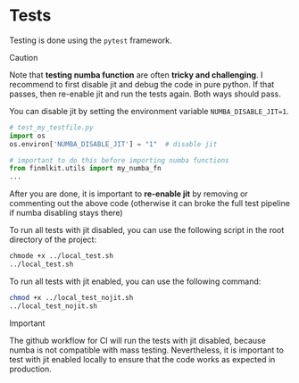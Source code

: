# Tests

Testing is done using the `pytest` framework. 

> [!CAUTION]
> Note that **testing numba function** are often **tricky and challenging**. I recommend to first disable jit and debug the code in pure python. If that passes, then re-enable jit and run the tests again. Both ways should pass. 

You can disable jit by setting the environment variable `NUMBA_DISABLE_JIT=1`.
```python test_my_testfile.py
# test_my_testfile.py
import os
os.environ['NUMBA_DISABLE_JIT'] = "1"  # disable jit

# important to do this before importing numba functions
from finmlkit.utils import my_numba_fn
...
```

After you are done, it is important to **re-enable jit** by removing or commenting out the above code (otherwise it can broke the full test pipeline if numba disabling stays there) 

To run all tests with jit disabled, you can use the following script in the root directory of the project:
```bash
chmode +x ../local_test.sh
../local_test.sh
```
To run all tests with jit enabled, you can use the following command:
```bash
chmod +x ../local_test_nojit.sh
../local_test_nojit.sh
```

>[!IMPORTANT]
> The github workflow for CI will run the tests with jit disabled, because numba is not compatible with mass testing. Nevertheless, it is important to test with jit enabled locally to ensure that the code works as expected in production.